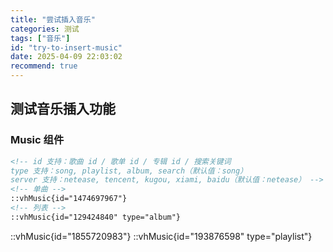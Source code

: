 ```yaml
---
title: "尝试插入音乐"
categories: 测试
tags: ["音乐"]
id: "try-to-insert-music"
date: 2025-04-09 22:03:02
recommend: true
---
```


## 测试音乐插入功能

### Music 组件

```md
<!-- id 支持：歌曲 id / 歌单 id / 专辑 id / 搜索关键词
type 支持：song, playlist, album, search（默认值：song）
server 支持：netease, tencent, kugou, xiami, baidu（默认值：netease） -->
<!-- 单曲 -->
::vhMusic{id="1474697967"}
<!-- 列表 -->
::vhMusic{id="129424840" type="album"}
```

::vhMusic{id="1855720983"}
::vhMusic{id="193876598" type="playlist"}